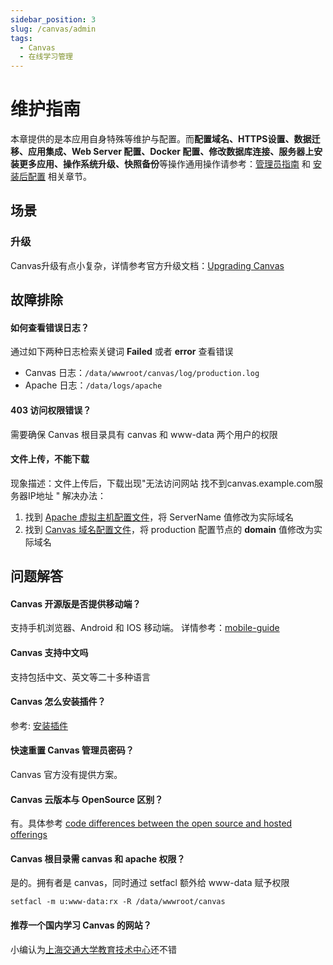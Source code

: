 ```yaml
---
sidebar_position: 3
slug: /canvas/admin
tags:
  - Canvas
  - 在线学习管理
---
```


# 维护指南

本章提供的是本应用自身特殊等维护与配置。而**配置域名、HTTPS设置、数据迁移、应用集成、Web Server 配置、Docker 配置、修改数据库连接、服务器上安装更多应用、操作系统升级、快照备份**等操作通用操作请参考：[管理员指南](../administrator) 和 [安装后配置](../install/setup/) 相关章节。

## 场景

### 升级

Canvas升级有点小复杂，详情参考官方升级文档：[Upgrading Canvas](https://github.com/instructure/canvas-lms/wiki/Upgrading)

## 故障排除

#### 如何查看错误日志？

通过如下两种日志检索关键词 **Failed** 或者 **error** 查看错误

* Canvas 日志：`/data/wwwroot/canvas/log/production.log`
* Apache 日志：`/data/logs/apache`

#### 403 访问权限错误？

需要确保 Canvas 根目录具有 canvas 和 www-data 两个用户的权限

#### 文件上传，不能下载

现象描述：文件上传后，下载出现"无法访问网站 找不到canvas.example.com服务器IP地址 "
解决办法：

1. 找到 [Apache 虚拟主机配置文件](../setup/parameter)，将 ServerName 值修改为实际域名
2. 找到 [Canvas 域名配置文件](../canvas#path)，将 production 配置节点的 **domain** 值修改为实际域名


## 问题解答

#### Canvas 开源版是否提供移动端？

支持手机浏览器、Android 和 IOS 移动端。 详情参考：[mobile-guide](https://community.canvaslms.com/community/answers/guides/mobile-guide)

#### Canvas 支持中文吗

支持包括中文、英文等二十多种语言

#### Canvas 怎么安装插件？

参考: [安装插件](../canvas#plugin)

#### 快速重置 Canvas 管理员密码？

Canvas 官方没有提供方案。

#### Canvas 云版本与 OpenSource 区别？

有。具体参考 [code differences between the open source and hosted offerings](https://github.com/instructure/canvas-lms/wiki/FAQ#does-canvas-support-any-extensions)

#### Canvas 根目录需 canvas 和 apache 权限？

是的。拥有者是 canvas，同时通过 setfacl 额外给 www-data 赋予权限

```
setfacl -m u:www-data:rx -R /data/wwwroot/canvas
```
#### 推荐一个国内学习 Canvas 的网站？

小编认为[上海交通大学教育技术中心](https://v.sjtu.edu.cn/guide/)还不错
